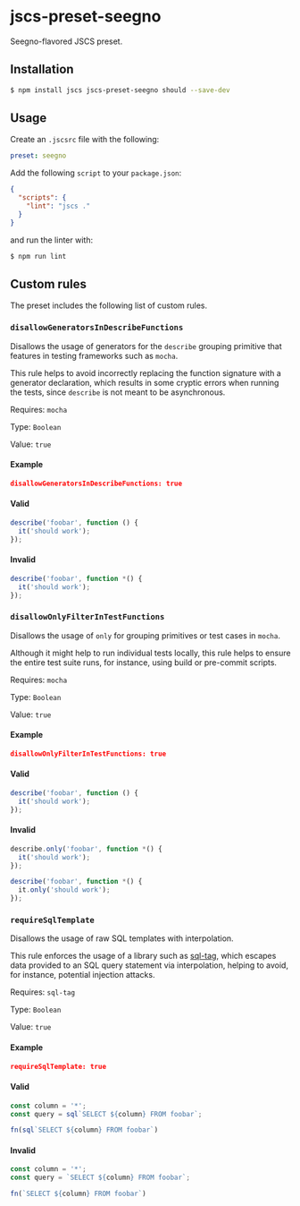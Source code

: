 # jscs-preset-seegno
Seegno-flavored JSCS preset.

## Installation

```sh
$ npm install jscs jscs-preset-seegno should --save-dev
```

## Usage
Create an `.jscsrc` file with the following:

```yaml
preset: seegno
```

Add the following `script` to your `package.json`:

```json
{
  "scripts": {
    "lint": "jscs ."
  }
}
```

and run the linter with:

```sh
$ npm run lint
```

## Custom rules
The preset includes the following list of custom rules.

### `disallowGeneratorsInDescribeFunctions`
Disallows the usage of generators for the `describe` grouping primitive that features in testing frameworks such as `mocha`.

This rule helps to avoid incorrectly replacing the function signature with a generator declaration, which results in some cryptic errors when running the tests, since `describe` is not meant to be asynchronous.

Requires: `mocha`

Type: `Boolean`

Value: `true`

#### Example

```json
disallowGeneratorsInDescribeFunctions: true
```

#### Valid

```js
describe('foobar', function () {
  it('should work');
});
```

#### Invalid

```js
describe('foobar', function *() {
  it('should work');
});
```

### `disallowOnlyFilterInTestFunctions`
Disallows the usage of `only` for grouping primitives or test cases in `mocha`.

Although it might help to run individual tests locally, this rule helps to ensure the entire test suite runs, for instance, using build or pre-commit scripts.

Requires: `mocha`

Type: `Boolean`

Value: `true`

#### Example

```json
disallowOnlyFilterInTestFunctions: true
```

#### Valid

```js
describe('foobar', function () {
  it('should work');
});
```

#### Invalid

```js
describe.only('foobar', function *() {
  it('should work');
});

describe('foobar', function *() {
  it.only('should work');
});
```

### `requireSqlTemplate`
Disallows the usage of raw SQL templates with interpolation.

This rule enforces the usage of a library such as [sql-tag](https://github.com/seegno/sql-tag), which escapes data provided to an SQL query statement via interpolation, helping to avoid, for instance, potential injection attacks.

Requires: `sql-tag`

Type: `Boolean`

Value: `true`

#### Example

```json
requireSqlTemplate: true
```

#### Valid

```js
const column = '*';
const query = sql`SELECT ${column} FROM foobar`;

fn(sql`SELECT ${column} FROM foobar`)
```

#### Invalid

```js
const column = '*';
const query = `SELECT ${column} FROM foobar`;

fn(`SELECT ${column} FROM foobar`)
```
